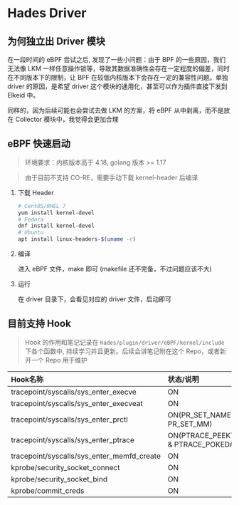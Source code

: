 # Hades Driver

## 为何独立出 Driver 模块

在一段时间的 eBPF 尝试之后, 发现了一些小问题：由于 BPF 的一些原因，我们无法像 LKM 一样任意操作锁等，导致其数据准确性会存在一定程度的偏差，同时在不同版本下的限制，让 BPF 在较低内核版本下会存在一定的兼容性问题。单独 driver 的原因，是希望 driver 这个模块的通用化，甚至可以作为插件直接下发到 Elkeid 中。

同样的，因为后续可能也会尝试去做 LKM 的方案，将 eBPF 从中剥离，而不是放在 Collector 模块中，我觉得会更加合理

## eBPF 快速启动

> 环境要求：内核版本高于 4.18, golang 版本 >= 1.17

> 由于目前不支持 CO-RE，需要手动下载 kernel-header 后编译

1. 下载 Header

    ```bash
    # CentOS/RHEL 7
    yum install kernel-devel
    # Fedora
    dnf install kernel-devel
    # Ubuntu
    apt install linux-headers-$(uname -r)
    ```

2. 编译

    进入 eBPF 文件，make 即可
    (makefile 还不完备，不过问题应该不大)

3. 运行

    在 driver 目录下，会看见对应的 driver 文件，启动即可

## 目前支持 Hook

> Hook 的作用和笔记记录在 `Hades/plugin/driver/eBPF/kernel/include` 下各个函数中, 持续学习并且更新。后续会讲笔记附在这个 Repo，或者新开一个 Repo 用于维护

|Hook名称|状态/说明|ID|
|:-|:-|:-|
|tracepoint/syscalls/sys_enter_execve|ON|700|
|tracepoint/syscalls/sys_enter_execveat|ON|698|
|tracepoint/syscalls/sys_enter_prctl|ON(PR_SET_NAME & PR_SET_MM)|200|
|tracepoint/syscalls/sys_enter_ptrace|ON(PTRACE_PEEKTEXT & PTRACE_POKEDATA)|164|
|tracepoint/syscalls/sys_enter_memfd_create|ON|614|
|kprobe/security_socket_connect|ON|1022|
|kprobe/security_socket_bind|ON|1024|
|kprobe/commit_creds|ON|1011|

